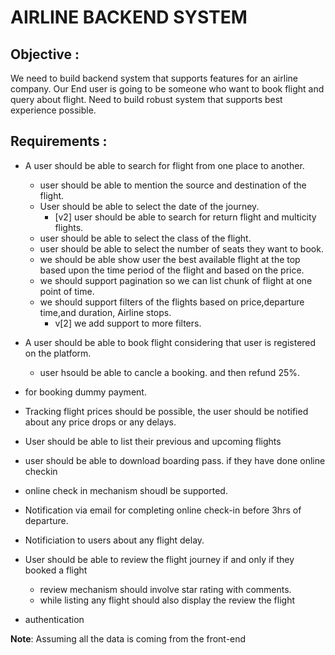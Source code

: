 # AIRLINE BACKEND SYSTEM

## Objective : 
We need to build backend system that supports features for an airline company. Our End user is going to be someone who want to book flight and query about flight. Need to build robust system that supports best experience possible.




## Requirements : 

- A user should be able to search for flight from one place to another.
    - user should be able to mention the source and destination of the flight.
    - User should be able to select the date of the journey.
        - [v2] user should be able to search for return flight and multicity flights.
    - user should be able to select the class of the flight.
    - user should be able to select the number of seats they want to book.
    - we should be able show user the best available flight at the top based upon the time period of the flight and based on the price.
    - we should support pagination so we can list chunk of flight at one point of time.
    - we should support filters of the flights based on price,departure time,and duration, Airline stops.
        - v[2] we add support to more filters.

- A user should be able to book flight considering that user is registered on the platform.
    - user hsould be able to cancle a booking. and then refund 25%.
- for booking dummy payment.
- Tracking flight prices should be possible, the user should be notified about any price drops or any delays.
- User should be able to list their previous and upcoming flights
- user should be able to download boarding pass. if they have done online checkin 
- online check in mechanism shoudl be supported.
- Notification via email for completing online check-in before 3hrs of departure.
- Notificiation to users about any flight delay.
- User should be able to review the flight journey if and only if they booked a flight
    - review mechanism should involve  star rating with comments.
    - while listing any flight should also display the review the flight 


- authentication 





**Note**: Assuming all the data is coming from the front-end 